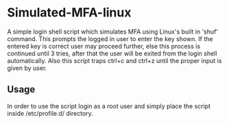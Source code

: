 # Simulated-MFA-linux
A simple login shell script which simulates MFA using Linux's built in 'shuf' command. This prompts the logged in user to enter the key shown. If the entered key is correct user may proceed further, else this process is continued until 3 tries, after that the user will be exited from the login shell automatically. Also this script traps ctrl+c and ctrl+z until the proper input is given by user.

## Usage
In order to use the script login as a root user and simply place the script inside /etc/profile.d/ directory. 

